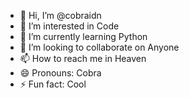 - 👋 Hi, I’m @cobraidn
- 👀 I’m interested in Code
- 🌱 I’m currently learning Python
- 💞️ I’m looking to collaborate on Anyone
- 📫 How to reach me in Heaven
- 😄 Pronouns: Cobra
- ⚡ Fun fact: Cool

<!---
cobraidn/cobraidn is a ✨ special ✨ repository because its `README.md` (this file) appears on your GitHub profile.
You can click the Preview link to take a look at your changes.
--->
